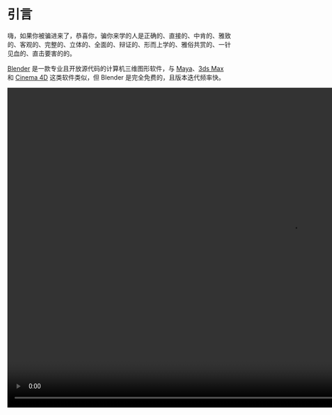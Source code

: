 # 引言

嗨，如果你被骗进来了，恭喜你，骗你来学的人是正确的、直接的、中肯的、雅致的、客观的、完整的、立体的、全面的、辩证的、形而上学的、雅俗共赏的、一针见血的、直击要害的的。

[Blender](https://www.blender.org/) 是一款专业且开放源代码的计算机三维图形软件，与 [Maya](https://www.autodesk.com/products/maya/)、[3ds Max](https://www.autodesk.com/products/3ds-max/) 和 [Cinema 4D](https://www.maxon.net/zh/cinema-4d) 这类软件类似，但 Blender 是完全免费的，且版本迭代频率快。

<div class="video-block">
<video width="1280" height="720" autoplay muted loop playsinline>
  <source src="https://lf9.blob.core.chinacloudapi.cn/tos-cn-v-0076/19d54c7a5d7ce45505438d94b431661d.mp4?sv=2021-08-06&spr=https&st=2022-10-16T17%3A33%3A28Z&se=2022-10-16T18%3A33%3A28Z&sr=b&sp=r&sig=Rkh7VAC4oCVQQj5o7RLw7AJx9brm04ofOIDXLLOWptU%3D" type="video/mp4">
  <source src="https://assets.007.rip/video/Project Heist - Blender Studio.mp4" type="video/mp4">
你的浏览器无法播放视频。
</video>
</div>
